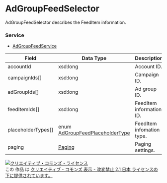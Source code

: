# AdGroupFeedSelector
AdGroupFeedSelector describes the FeedItem information.

### Service
+ [AdGroupFeedService](../services/AdGroupFeedService.md)

| Field | Data Type | Description | 
|---|---|---|
| accountId| xsd:long| Account ID. |
| campaignIds[]| xsd:long| Campaign ID. |
| adGroupIds[]| xsd:long| Ad group ID. |
| feedItemIds[]| xsd:long| FeedItem information ID. |
| placeholderTypes[]| enum <a href="../data/AdGroupFeedPlaceholderType.md">AdGroupFeedPlaceholderType</a>| FeedItem infomation type. |
| paging| <a href="../data/Paging.md">Paging</a>| Paging settings. |

<a rel="license" href="http://creativecommons.org/licenses/by-nd/2.1/jp/"><img alt="クリエイティブ・コモンズ・ライセンス" style="border-width:0" src="https://i.creativecommons.org/l/by-nd/2.1/jp/88x31.png" /></a><br />この 作品 は <a rel="license" href="http://creativecommons.org/licenses/by-nd/2.1/jp/">クリエイティブ・コモンズ 表示 - 改変禁止 2.1 日本 ライセンスの下に提供されています。</a>

